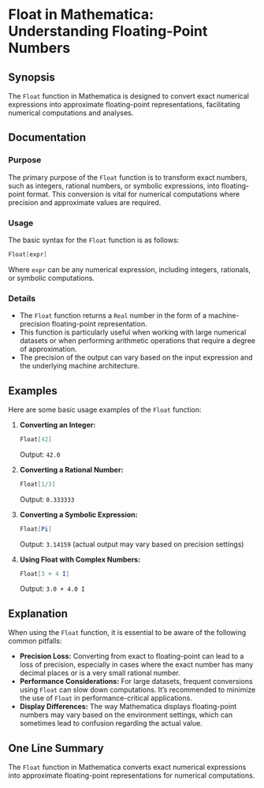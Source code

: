 <!--
Meta Description: # Float in Mathematica: Understanding Floating-Point Numbers ## Synopsis The `Float` function in Mathematica is designed to convert exact numerical ex...
Meta Keywords: float, mathematica, function, floating, point
-->

# Float in Mathematica: Understanding Floating-Point Numbers

## Synopsis
The `Float` function in Mathematica is designed to convert exact numerical expressions into approximate floating-point representations, facilitating numerical computations and analyses.

## Documentation
### Purpose
The primary purpose of the `Float` function is to transform exact numbers, such as integers, rational numbers, or symbolic expressions, into floating-point format. This conversion is vital for numerical computations where precision and approximate values are required.

### Usage
The basic syntax for the `Float` function is as follows:

```mathematica
Float[expr]
```
Where `expr` can be any numerical expression, including integers, rationals, or symbolic computations.

### Details
- The `Float` function returns a `Real` number in the form of a machine-precision floating-point representation.
- This function is particularly useful when working with large numerical datasets or when performing arithmetic operations that require a degree of approximation.
- The precision of the output can vary based on the input expression and the underlying machine architecture.

## Examples
Here are some basic usage examples of the `Float` function:

1. **Converting an Integer:**
   ```mathematica
   Float[42]
   ```
   Output: `42.0`

2. **Converting a Rational Number:**
   ```mathematica
   Float[1/3]
   ```
   Output: `0.333333`

3. **Converting a Symbolic Expression:**
   ```mathematica
   Float[Pi]
   ```
   Output: `3.14159` (actual output may vary based on precision settings)

4. **Using Float with Complex Numbers:**
   ```mathematica
   Float[3 + 4 I]
   ```
   Output: `3.0 + 4.0 I`

## Explanation
When using the `Float` function, it is essential to be aware of the following common pitfalls:

- **Precision Loss:** Converting from exact to floating-point can lead to a loss of precision, especially in cases where the exact number has many decimal places or is a very small rational number.
- **Performance Considerations:** For large datasets, frequent conversions using `Float` can slow down computations. It’s recommended to minimize the use of `Float` in performance-critical applications.
- **Display Differences:** The way Mathematica displays floating-point numbers may vary based on the environment settings, which can sometimes lead to confusion regarding the actual value.

## One Line Summary
The `Float` function in Mathematica converts exact numerical expressions into approximate floating-point representations for numerical computations.